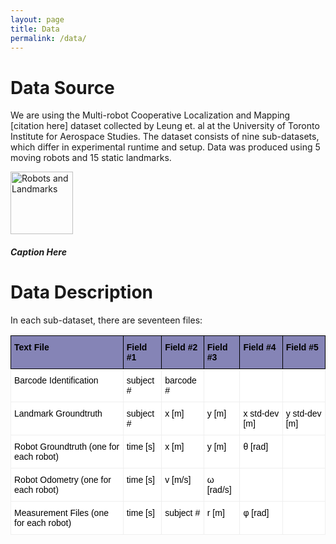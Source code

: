 ```yaml
---
layout: page
title: Data
permalink: /data/
---
```


# Data Source
We are using the Multi-robot Cooperative Localization and Mapping [citation here] dataset collected by Leung et. al at the University of Toronto Institute for Aerospace Studies. The dataset consists of nine sub-datasets, which differ in experimental runtime and setup. Data was produced using 5 moving robots and 15 static landmarks.

<div>
  <img src="https://echen4628.github.io/fastslam1/assets/img/Robot_and_Landmarks.png" alt="Robots and Landmarks" width="100" />
</div>

##### Caption Here
 
# Data Description
In each sub-dataset, there are seventeen files:
<style type="text/css">
.tg  {border-collapse:collapse;border-spacing:0;}
.tg td{border-color:black;border-style:solid;border-width:1px;font-family:Arial, sans-serif;font-size:14px;
  overflow:hidden;padding:10px 5px;word-break:normal;}
.tg th{border-color:black;border-style:solid;border-width:1px;font-family:Arial, sans-serif;font-size:14px;
  font-weight:normal;overflow:hidden;padding:10px 5px;word-break:normal;}
.tg .tg-e5wy{background-color:#8584b6;color:#000000;font-weight:bold;text-align:left;vertical-align:top}
.tg .tg-u4ra{background-color:#ffffff;border-color:#efefef;color:#000000;text-align:left;vertical-align:top}
</style>
<table class="tg">
<thead>
  <tr>
    <th class="tg-e5wy">Text File</th>
    <th class="tg-e5wy">Field #1</th>
    <th class="tg-e5wy">Field #2</th>
    <th class="tg-e5wy">Field #3</th>
    <th class="tg-e5wy">Field #4</th>
    <th class="tg-e5wy">Field #5</th>
  </tr>
</thead>
<tbody>
  <tr>
    <td class="tg-u4ra">Barcode Identification</td>
    <td class="tg-u4ra">subject #</td>
    <td class="tg-u4ra">barcode #</td>
    <td class="tg-u4ra"></td>
    <td class="tg-u4ra"></td>
    <td class="tg-u4ra"></td>
  </tr>
  <tr>
    <td class="tg-u4ra">Landmark Groundtruth</td>
    <td class="tg-u4ra">subject #</td>
    <td class="tg-u4ra">x [m]</td>
    <td class="tg-u4ra">y [m]</td>
    <td class="tg-u4ra">x std-dev [m]</td>
    <td class="tg-u4ra">y std-dev [m]</td>
  </tr>
  <tr>
    <td class="tg-u4ra">Robot Groundtruth (one for each robot)</td>
    <td class="tg-u4ra">time [s]</td>
    <td class="tg-u4ra">x [m]</td>
    <td class="tg-u4ra">y [m]</td>
    <td class="tg-u4ra">θ [rad]</td>
    <td class="tg-u4ra"></td>
  </tr>
  <tr>
    <td class="tg-u4ra">Robot Odometry (one for each robot)</td>
    <td class="tg-u4ra">time [s]</td>
    <td class="tg-u4ra">v [m/s]</td>
    <td class="tg-u4ra">ω [rad/s]</td>
    <td class="tg-u4ra"></td>
    <td class="tg-u4ra"></td>
  </tr>
  <tr>
    <td class="tg-u4ra">Measurement Files (one for each robot)</td>
    <td class="tg-u4ra">time [s]</td>
    <td class="tg-u4ra">subject #</td>
    <td class="tg-u4ra">r [m]</td>
    <td class="tg-u4ra">φ [rad]</td>
    <td class="tg-u4ra"></td>
  </tr>
</tbody>
</table>
